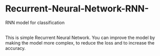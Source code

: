 # Recurrent-Neural-Network-RNN-
RNN model for classification

<br> This is simple Recurrent Neural Network. You can improve the model by making the model more complex, to reduce the loss and to increase the accuracy.
